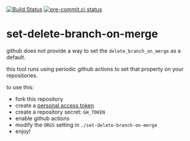 [![Build Status](https://github.com/asottile/set-delete-branch-on-merge/workflows/main/badge.svg)](https://github.com/asottile/set-delete-branch-on-merge/actions)
[![pre-commit.ci status](https://results.pre-commit.ci/badge/github/asottile/set-delete-branch-on-merge/main.svg)](https://results.pre-commit.ci/latest/github/asottile/set-delete-branch-on-merge/main)

set-delete-branch-on-merge
==========================

github does not provide a way to set the `delete_branch_on_merge` as a default.

this tool runs using periodic github actions to set that property on your
repositories.

to use this:
- fork this repository
- create a [personal access token]
- create a repository secret: `GH_TOKEN`
- enable github actions
- modify the `ORGS` setting in `./set-delete-branch-on-merge`
- enjoy!

[personal access token]: https://github.com/settings/tokens/new

